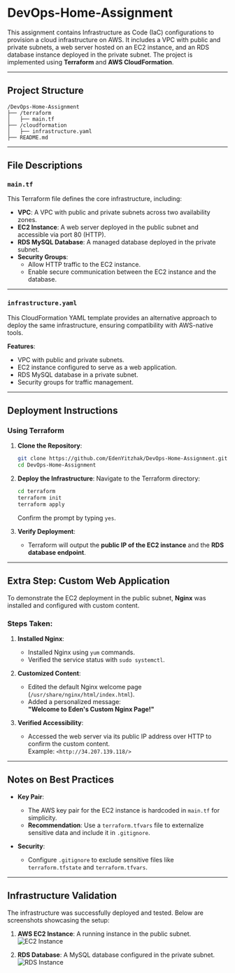 # DevOps-Home-Assignment

This assignment contains Infrastructure as Code (IaC) configurations to provision a cloud infrastructure on AWS. It includes a VPC with public and private subnets, a web server hosted on an EC2 instance, and an RDS database instance deployed in the private subnet. The project is implemented using **Terraform** and **AWS CloudFormation**.

---

## Project Structure

```plaintext
/DevOps-Home-Assignment
├── /terraform
│   ├── main.tf
├── /cloudformation
│   ├── infrastructure.yaml
├── README.md
```

---

## File Descriptions

### `main.tf`

This Terraform file defines the core infrastructure, including:

- **VPC**: A VPC with public and private subnets across two availability zones.
- **EC2 Instance**: A web server deployed in the public subnet and accessible via port 80 (HTTP).
- **RDS MySQL Database**: A managed database deployed in the private subnet.
- **Security Groups**:
  - Allow HTTP traffic to the EC2 instance.
  - Enable secure communication between the EC2 instance and the database.

---

### `infrastructure.yaml`

This CloudFormation YAML template provides an alternative approach to deploy the same infrastructure, ensuring compatibility with AWS-native tools.

**Features**:
- VPC with public and private subnets.
- EC2 instance configured to serve as a web application.
- RDS MySQL database in a private subnet.
- Security groups for traffic management.

---

## Deployment Instructions

### Using Terraform

1. **Clone the Repository**:
   ```bash
   git clone https://github.com/EdenYitzhak/DevOps-Home-Assignment.git
   cd DevOps-Home-Assignment
   ```

2. **Deploy the Infrastructure**:
   Navigate to the Terraform directory:
   ```bash
   cd terraform
   terraform init
   terraform apply
   ```
   Confirm the prompt by typing `yes`.

3. **Verify Deployment**:
   - Terraform will output the **public IP of the EC2 instance** and the **RDS database endpoint**.

---

## Extra Step: Custom Web Application

To demonstrate the EC2 deployment in the public subnet, **Nginx** was installed and configured with custom content.

### Steps Taken:

1. **Installed Nginx**:
   - Installed Nginx using `yum` commands.
   - Verified the service status with `sudo systemctl`.

2. **Customized Content**:
   - Edited the default Nginx welcome page (`/usr/share/nginx/html/index.html`).
   - Added a personalized message:  
     **"Welcome to Eden's Custom Nginx Page!"**

3. **Verified Accessibility**:
   - Accessed the web server via its public IP address over HTTP to confirm the custom content.  
     Example: `<http://34.207.139.118/>`

---

## Notes on Best Practices

- **Key Pair**:
  - The AWS key pair for the EC2 instance is hardcoded in `main.tf` for simplicity.
  - **Recommendation**: Use a `terraform.tfvars` file to externalize sensitive data and include it in `.gitignore`.

- **Security**:
  - Configure `.gitignore` to exclude sensitive files like `terraform.tfstate` and `terraform.tfvars`.

---

## Infrastructure Validation

The infrastructure was successfully deployed and tested. Below are screenshots showcasing the setup:

1. **AWS EC2 Instance**:
   A running instance in the public subnet.
   ![EC2 Instance](https://github.com/user-attachments/assets/1e08a4a4-81df-4081-8ec0-4192ba72c0cf)

2. **RDS Database**:
   A MySQL database configured in the private subnet.
   ![RDS Instance](https://github.com/user-attachments/assets/69d211e4-53a4-47d3-be22-d71af86f6f8f)



